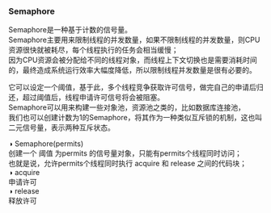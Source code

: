 ### Semaphore  
Semaphore是一种基于计数的信号量。  
Semaphore主要用来限制线程的并发数量，如果不限制线程的并发数量，则CPU资源很快就被耗尽，每个线程执行的任务会相当缓慢；  
因为CPU资源会被分配给不同的线程对象，而线程上下文切换也是需要消耗时间的，最终造成系统运行效率大幅度降低，所以限制线程并发数量是很有必要的。  

它可以设定一个阈值，基于此，多个线程竞争获取许可信号，做完自己的申请后归还，超过阈值后，线程申请许可信号将会被阻塞。  
Semaphore可以用来构建一些对象池，资源池之类的，比如数据库连接池，  
我们也可以创建计数为1的Semaphore，将其作为一种类似互斥锁的机制，这也叫二元信号量，表示两种互斥状态。  

◑ Semaphore(permits)  
创建一个 阈值 为permits 的信号量对象，只能有permits个线程同时访问；  
也就是说，允许permits个线程同时执行 acquire 和 release 之间的代码块；  
◑ acquire  
申请许可  
◑ release  
释放许可  
